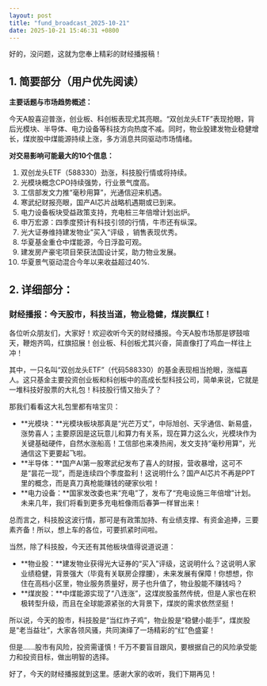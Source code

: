 ```yaml
---
layout: post
title: "fund_broadcast_2025-10-21"
date: 2025-10-21 15:46:31 +0800
---
```


好的，没问题，这就为您奉上精彩的财经播报稿！

## 1. 简要部分（用户优先阅读）

**主要话题与市场趋势概述：**

今天A股喜迎普涨，创业板、科创板表现尤其亮眼。“双创龙头ETF”表现抢眼，背后光模块、半导体、电力设备等科技方向热度不减。同时，物业股建发物业稳健增长，煤炭股中煤能源持续上涨，多方消息共同驱动市场情绪。

**对交易影响可能最大的10个信息：**

1.  双创龙头ETF（588330）劲涨，科技股行情或将持续。
2.  光模块概念CPO持续强势，行业景气度高。
3.  工信部发文力推“毫秒用算”，光通信迎来机遇。
4.  寒武纪财报亮眼，国产AI芯片战略机遇期或已到来。
5.  电力设备板块受益政策支持，充电桩三年倍增计划出炉。
6.  申万宏源：四季度预计有科技引领的行情，牛市还有纵深。
7.  光大证券维持建发物业”买入“评级 ，销售表现优秀。
8.  华夏基金重仓中煤能源，今日浮盈可观。
9.  建发房产豪宅项目荣获法国设计奖，助力物业发展。
10. 华夏景气驱动混合今年以来收益超过40%.

## 2. 详细部分：

### 财经播报：今天股市，科技当道，物业稳健，煤炭飘红！

各位听众朋友们，大家好！欢迎收听今天的财经播报。今天A股市场那是锣鼓喧天，鞭炮齐鸣，红旗招展！创业板、科创板尤其兴奋，简直像打了鸡血一样往上冲！

其中，一只名叫“双创龙头ETF”（代码588330）的基金表现相当抢眼，涨幅喜人。这只基金主要投资创业板和科创板中的高成长型科技公司，简单来说，它就是一堆科技好股票的大礼包！科技股行情又抬头了？

那我们看看这大礼包里都有啥宝贝：

*   **光模块：**光模块板块那真是“光芒万丈”，中际旭创、天孚通信、新易盛，涨势喜人；主要原因是这玩意儿和算力有关系，现在算力这么火，光模块作为关键基础硬件，自然水涨船高！工信部也来凑热闹，发文支持“毫秒用算”，光通信这下更要起飞啦。
*   **半导体：**国产AI第一股寒武纪发布了喜人的财报，营收暴增，这可不是“昙花一现”，而是连续四个季度盈利！这说明什么？国产AI芯片不再是PPT里的概念，而是真刀真枪能赚钱的硬家伙啦！
*   **电力设备：**国家发改委也来“充电”了，发布了“充电设施三年倍增”计划。未来几年，我们将看到更多充电桩像雨后春笋一样冒出来！

总而言之，科技股这波行情，那可是有政策加持、有业绩支撑、有资金追捧，三要素齐备！所以，想上车的各位，可要抓紧时间啦。

当然，除了科技股，今天还有其他板块值得说道说道：

*   **物业股：**建发物业获得光大证券的“买入”评级，这说明什么？这说明人家业绩稳健，背景强大（毕竟有关联房企撑腰），未来发展有保障！你想想，你住在高档小区里，物业服务质量好，房子也升值了，物业股能不赚钱吗？
*   **煤炭股：**中煤能源实现了“八连涨”，这煤炭股虽然传统，但是人家也在积极转型升级，而且在全球能源紧张的大背景下，煤炭的需求依然坚挺！

所以说，今天的股市，科技股是“当红炸子鸡”，物业股是“稳健小能手”，煤炭股是“老当益壮”，大家各领风骚，共同演绎了一场精彩的“红”色盛宴！

但是......股市有风险，投资需谨慎！千万不要盲目跟风，要根据自己的风险承受能力和投资目标，做出明智的选择。

好了，今天的财经播报就到这里。感谢大家的收听，我们下期再见！